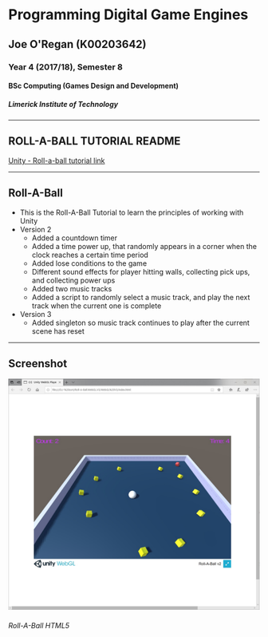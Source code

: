 # Programming Digital Game Engines
## Joe O'Regan (K00203642)
### Year 4 (2017/18), Semester 8
#### BSc Computing (Games Design and Development)
##### Limerick Institute of Technology

---

##  ROLL-A-BALL TUTORIAL README #

[Unity - Roll-a-ball tutorial link](https://unity3d.com/learn/tutorials/projects/roll-ball-tutorial)

---

## Roll-A-Ball

* This is the Roll-A-Ball Tutorial to learn the principles of working with Unity
* Version 2
  * Added a countdown timer
  * Added a time power up, that randomly appears in a corner when the clock reaches a certain time period
  * Added lose conditions to the game
  * Different sound effects for player hitting walls, collecting pick ups, and collecting power ups
  * Added two music tracks
  * Added a script to randomly select a music track, and play the next track when the current one is complete
* Version 3
  * Added singleton so music track continues to play after the current scene has reset

---

## Screenshot

![Roll-A-Ball HTML5](https://raw.githubusercontent.com/joeaoregan/LIT-Yr4-Unity-RollABall/master/Screenshots/RollABall.jpg "Roll-A-Ball HTML5")
###### Roll-A-Ball HTML5
